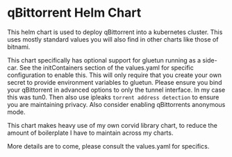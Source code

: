 # qBittorrent Helm Chart

This helm chart is used to deploy qBittorrent into a kubernetes cluster.
This uses mostly standard values you will also find in other charts like those of bitnami.

This chart specifically has optional support for gluetun running as a side-car. See the initContainers section of the values.yaml for specific configuration to enable this. This will only require that you create your own secret to provide environment variables to gluetun. Please ensure you bind your qBittorrent in advanced options to only the tunnel interface. In my case this was tun0. Then also use ipleaks ``torrent address detection`` to ensure you are maintaining privacy. Also consider enabling qBittorrents anonymous mode.

This chart makes heavy use of my own corvid library chart, to reduce the amount of boilerplate I have to maintain across my charts.

More details are to come, please consult the values.yaml for specifics.
